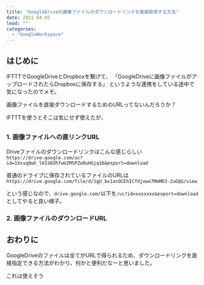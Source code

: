 ```yaml
---
title: "GoogleDriveの画像ファイルのダウンロードリンクを直接取得する方法"
date: 2021-04-05
lead: ""
categories:
  - "GoogleWorkspace"
---
```


## はじめに
IFTTTでGoogleDriveとDropboxを繋げて、
「GoogleDriveに画像ファイルがアップロードされたらDropboxに保存する」
というような連携をしている途中で気になったのでメモ。

画像ファイルを直接ダウンロードするためのURLってないんだろうか？

IFTTTを使うとそこは気にせず使えたが、





## 
### 1. 画像ファイルへの直リンクURL
Driveファイルのダウンロードリンクはこんな感じらしい
`https://drive.google.com/uc?id=1XxsqQwh_lH1S6UhfwUZM5PZo0uHGjq16&export=download`

普通のドライブに保存されているファイルのURLは
`https://drive.google.com/file/d/1gU_bx1acOCEhICfdjvwo7MmMD3-2uGQG/view`

という感じなので、`drive.google.com/`以下を`/uc?id=xxxxxxx&export=download`としてやると良い様子。

### 2. 画像ファイルのダウンロードURL

## おわりに

GoogleDriveのファイルは全てがURLで得られるため、ダウンロードリンクを直接指定できる方法がわかり、何かと便利だなーと思いました。





これは使えそう
